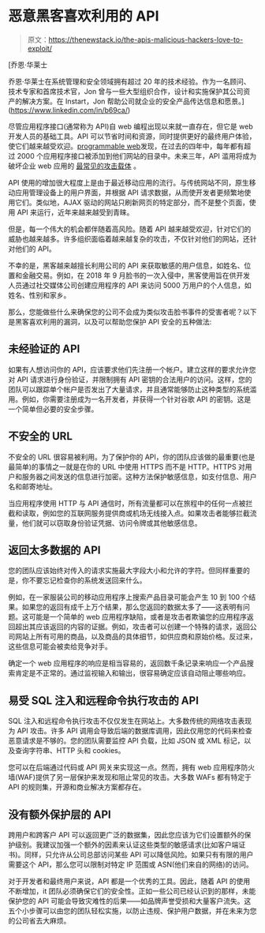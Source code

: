 # 恶意黑客喜欢利用的 API

> 原文：<https://thenewstack.io/the-apis-malicious-hackers-love-to-exploit/>

[](https://www.linkedin.com/in/b69ca/)

 [乔恩·华莱士

乔恩·华莱士在系统管理和安全领域拥有超过 20 年的技术经验。作为一名顾问、技术专家和首席技术官，Jon 曾与一些大型组织合作，设计和实施保护其公司资产的解决方案。在 Instart，Jon 帮助公司就企业的安全产品传达信息和愿景。](https://www.linkedin.com/in/b69ca/) [](https://www.linkedin.com/in/b69ca/)

尽管应用程序接口(通常称为 API)自 web 编程出现以来就一直存在，但它是 web 开发人员的基础工具。API 可以节省时间和资源，同时提供更好的最终用户体验，使它们越来越受欢迎。[programmable web](https://www.programmableweb.com/news/apis-show-faster-growth-rate-2019-previous-years/research/2019/07/17)发现，在过去的四年中，每年都有超过 2000 个应用程序接口被添加到他们网站的目录中。未来三年，API 滥用将成为破坏企业 web 应用的 [最常见的攻击载体](https://www.gartner.com/en/documents/3834704) 。

API 使用的增加很大程度上是由于最近移动应用的流行。与传统网站不同，原生移动应用管理设备上的用户界面，并根据 API 请求数据，从而使开发者更频繁地使用它们。类似地，AJAX 驱动的网站只刷新网页的特定部分，而不是整个页面，使用 API 来运行，近年来越来越受到青睐。

但是，每一个伟大的机会都伴随着高风险。随着 API 越来越受欢迎，针对它们的威胁也越来越多。许多组织面临着越来越复杂的攻击，不仅针对他们的网站，还针对他们的 API。

不幸的是，黑客越来越擅长利用公司的 API 来获取敏感的用户信息，如姓名、位置和金融交易。例如，在 2018 年 9 月脸书的一次入侵中，黑客使用旨在供开发人员通过社交媒体公司创建应用程序的 API 来访问 5000 万用户的个人信息，如姓名、性别和家乡。

那么，您能做些什么来确保您的公司不会成为类似攻击脸书事件的受害者呢？以下是黑客喜欢利用的漏洞，以及可以帮助您保护 API 安全的五种做法:

## 未经验证的 API

如果有人想访问你的 API，应该要求他们先注册一个帐户。建立这样的要求允许您对 API 请求进行身份验证，并限制拥有 API 密钥的合法用户的访问。这样，您的团队可以跟踪单个帐户是否发出了大量请求，并且通常能够防止这种类型的系统滥用。例如，你需要注册成为一名开发者，并获得一个针对谷歌 API 的密钥。这是一个简单但必要的安全步骤。

## 不安全的 URL

不安全的 URL 很容易被利用。为了保护你的 API，你的团队应该做的最重要(也是最简单)的事情之一就是在你的 URL 中使用 HTTPS 而不是 HTTP。HTTPS 对用户和服务器之间发送的信息进行加密。这种方法保护敏感信息，如支付信息、用户名和邮寄地址。

当应用程序使用 HTTP 与 API 通信时，所有流量都可以在旅程中的任何一点被拦截和读取，例如您的互联网服务提供商或机场无线接入点。如果攻击者能够拦截流量，他们就可以窃取身份验证凭据、访问令牌或其他敏感信息。

## 返回太多数据的 API

您的团队应该始终对传入的请求实施最大字段大小和允许的字符。但同样重要的是，你不要忘记检查你的系统发送回来什么。

例如，在一家服装公司的移动应用程序上搜索产品目录可能会产生 10 到 100 个结果。如果您的返回有成千上万个结果，那么您返回的数据太多了——这表明有问题。这可能是一个简单的 web 应用程序缺陷，或者是攻击者欺骗您的应用程序返回超出其应该返回的内容的证据。例如，攻击者可以创建一个特殊的请求，返回公司网站上所有可用的商品，以及商品的具体细节，如供应商和原始价格。反过来，这些信息可能会被卖给竞争对手。

确定一个 web 应用程序的响应是相当容易的，返回数千条记录来响应一个产品搜索肯定是不正常的。通过监视输入和输出，很容易确定应该自动阻止哪些响应。

## 易受 SQL 注入和远程命令执行攻击的 API

SQL 注入和远程命令执行攻击不仅仅发生在网站上。大多数传统的网络攻击表现为 API 攻击。许多 API 调用会导致后端的数据库调用，因此仅用您的代码来检查恶意请求是不够的。您的团队需要监控 API 负载，比如 JSON 或 XML 标记，以及查询字符串、HTTP 头和 cookies。

您可以在后端通过代码或 API 网关来实现这一点。然而，拥有 web 应用程序防火墙(WAF)提供了另一层保护来发现和阻止常见的攻击。大多数 WAFs 都有特定于 API 的规则集，开源和商业解决方案都存在。

## 没有额外保护层的 API

跨用户和跨客户 API 可以返回更广泛的数据集，因此您应该为它们设置额外的保护级别。我建议加强一个额外的因素来认证这些类型的敏感请求(比如客户端证书)。同样，只允许从公司总部访问某些 API 可以降低风险。如果只有有限的用户需要这个 API，那么您可以限制对特定 IP 范围或 ASN(他们来自的网络)的访问。

对于开发者和最终用户来说，API 都是一个优秀的工具。因此，随着 API 的使用不断增加，it 团队必须确保它们的安全性。正如一些公司已经认识到的那样，未能保护您的 API 可能会导致灾难性的后果——如品牌声誉受损和大量客户流失。这五个小步骤可以由您的团队轻松实施，以防止违规、保护用户数据，并在未来为您的公司省去大麻烦。

<svg xmlns:xlink="http://www.w3.org/1999/xlink" viewBox="0 0 68 31" version="1.1"><title>Group</title> <desc>Created with Sketch.</desc></svg>